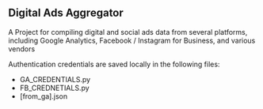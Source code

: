 ## Digital Ads Aggregator

A Project for compiling digital and social ads data from several platforms, including Google Analytics, Facebook / Instagram for Business, and various vendors

Authentication credentials are saved locally in the following files:
- GA_CREDENTIALS.py
- FB_CREDNETIALS.py
- [from_ga].json